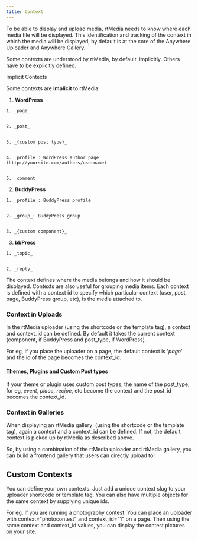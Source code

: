 ```yaml
---
title: Context
---
```


To be able to display and upload media, rtMedia needs to know where each media file will be displayed. This identification and tracking of the context in which the media will be displayed, by default is at the core of the Anywhere Uploader and Anywhere Gallery.

Some contexts are understood by rtMedia, by default, implicitly. Others have to be explicitly defined.

Implicit Contexts

Some contexts are **implicit** to rtMedia:



	
  1. **WordPress**

	
    1. _page_

	
    2. _post_

	
    3. _{custom post type}_

	
    4. _profile_: WordPress author page (http://yoursite.com/authors/username)

	
    5. _comment_




	
  2. **BuddyPress**

	
    1. _profile_: BuddyPress profile

	
    2. _group_: BuddyPress group

	
    3. _{custom component}_




	
  3. **bbPress**

	
    1. _topic_

	
    2. _reply_





The context defines where the media belongs and how it should be displayed. Contexts are also useful for grouping media items. Each context is defined with a context id to specify which particular context (user, post, page, BuddyPress group, etc), is the media attached to.


### Context in Uploads


In the rtMedia uploader (using the shortcode or the template tag), a context and context_id can be defined. By default it takes the current context (component, if BuddyPress and post_type, if WordPress).

For eg, if you place the uploader on a page, the default context is '_page_' and the id of the page becomes the context_id.


#### Themes, Plugins and Custom Post types


If your theme or plugin uses custom post types, the name of the post_type, for eg, _event_, _place_, _recipe_, etc become the context and the post_id becomes the context_id.


### Context in Galleries


When displaying an rtMedia gallery  (using the shortcode or the template tag), again a context and a context_id can be defined. If not, the default context is picked up by rtMedia as described above.

So, by using a combination of the rtMedia uploader and rtMedia gallery, you can build a frontend gallery that users can directly upload to!


## Custom Contexts


You can define your own contexts. Just add a unique context slug to your uploader shortcode or template tag. You can also have multiple objects for the same context by supplying unique ids.

For eg, if you are running a photography contest. You can place an uploader with context="photocontest" and context_id="1" on a page. Then using the same context and context_id values, you can display the contest pictures on your site.


